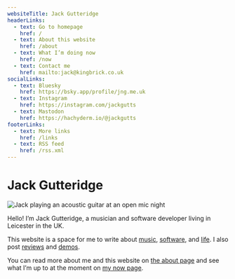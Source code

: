 ```yaml
---
websiteTitle: Jack Gutteridge
headerLinks:
  - text: Go to homepage
    href: /
  - text: About this website
    href: /about
  - text: What I’m doing now
    href: /now
  - text: Contact me
    href: mailto:jack@kingbrick.co.uk
socialLinks:
  - text: Bluesky
    href: https://bsky.app/profile/jng.me.uk
  - text: Instagram
    href: https://instagram.com/jackgutts
  - text: Mastodon
    href: https://hachyderm.io/@jackgutts
footerLinks:
  - text: More links
    href: /links
  - text: RSS feed
    href: /rss.xml
---
```

# Jack Gutteridge

![Jack playing an acoustic guitar at an open mic night](/img/jack-guitar-profile.jpg)

Hello! I’m Jack Gutteridge, a musician and software developer living in Leicester in the UK.

This website is a space for me to write about [music](/music), [software](/software), and [life](/life). I also post [reviews](/reviews) and [demos](/demos).

You can read more about me and this website on [the about page](/about) and see what I’m up to at the moment on [my now page](/now).
